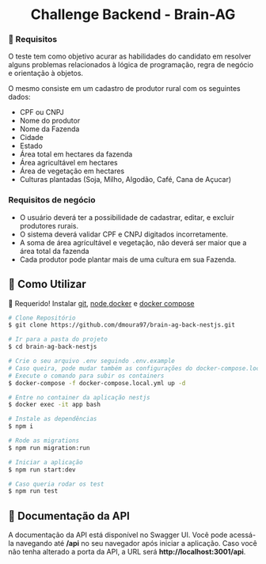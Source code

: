 <h1 align="center">Challenge Backend - Brain-AG</h1>

### 📌 Requisitos
O teste tem como objetivo acurar as habilidades do candidato em resolver alguns problemas relacionados à lógica de programação, regra de negócio e orientação à objetos.

O mesmo consiste em um cadastro de produtor rural com os seguintes dados:

- CPF ou CNPJ
- Nome do produtor
- Nome da Fazenda
- Cidade
- Estado
- Área total em hectares da fazenda
- Área agricultável em hectares
- Área de vegetação em hectares
- Culturas plantadas (Soja, Milho, Algodão, Café, Cana de Açucar)

### Requisitos de negócio

- O usuário deverá ter a possibilidade de cadastrar, editar, e excluir produtores rurais.
- O sistema deverá validar CPF e CNPJ digitados incorretamente.
- A soma de área agrícultável e vegetação, não deverá ser maior que a área total da fazenda
- Cada produtor pode plantar mais de uma cultura em sua Fazenda.

<h2>👷 Como Utilizar</h2>

🚧 Requerido! Instalar [git](https://git-scm.com/), [node](https://nodejs.org/en/),[docker](https://www.docker.com/) e [docker compose](https://docs.docker.com/compose/)

```bash
# Clone Repositório
$ git clone https://github.com/dmoura97/brain-ag-back-nestjs.git

# Ir para a pasta do projeto
$ cd brain-ag-back-nestjs

# Crie o seu arquivo .env seguindo .env.example
# Caso queira, pode mudar também as configurações do docker-compose.local
# Execute o comando para subir os containers
$ docker-compose -f docker-compose.local.yml up -d

# Entre no container da aplicação nestjs
$ docker exec -it app bash

# Instale as dependências
$ npm i

# Rode as migrations
$ npm run migration:run

# Iniciar a aplicação
$ npm run start:dev

# Caso queria rodar os test
$ npm run test
```
<h2> 📄 Documentação da API</h2>
A documentação da API está disponível no Swagger UI. Você pode acessá-la navegando até <strong>/api</strong> no seu navegador após iniciar a aplicação. Caso você não tenha alterado a porta da API, a URL será <strong>http://localhost:3001/api</strong>.